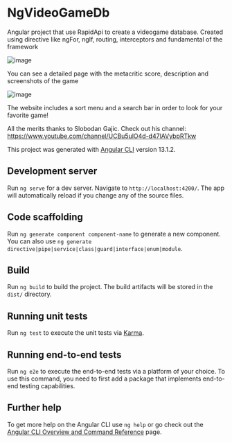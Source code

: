 # NgVideoGameDb


Angular project that use RapidApi to create a videogame database. 
Created using directive like ngFor, ngIf, routing, interceptors and fundamental of the framework

![image](https://user-images.githubusercontent.com/48733708/150856148-01612720-4019-4c2b-9fa0-c7c04e2e23ca.png)


You can see a detailed page with the metacritic score, description and screenshots of the game

![image](https://user-images.githubusercontent.com/48733708/150855901-77ca4a00-c577-4225-9481-fc8d8ad31ab0.png)


The website includes a sort menu and a search bar in order to look for your favorite game!




All the merits thanks to Slobodan Gajic. Check out his channel: https://www.youtube.com/channel/UCBu5ulO4d-d47lAVybpRTkw 







This project was generated with [Angular CLI](https://github.com/angular/angular-cli) version 13.1.2.

## Development server

Run `ng serve` for a dev server. Navigate to `http://localhost:4200/`. The app will automatically reload if you change any of the source files.

## Code scaffolding

Run `ng generate component component-name` to generate a new component. You can also use `ng generate directive|pipe|service|class|guard|interface|enum|module`.

## Build

Run `ng build` to build the project. The build artifacts will be stored in the `dist/` directory.

## Running unit tests

Run `ng test` to execute the unit tests via [Karma](https://karma-runner.github.io).

## Running end-to-end tests

Run `ng e2e` to execute the end-to-end tests via a platform of your choice. To use this command, you need to first add a package that implements end-to-end testing capabilities.

## Further help

To get more help on the Angular CLI use `ng help` or go check out the [Angular CLI Overview and Command Reference](https://angular.io/cli) page.
